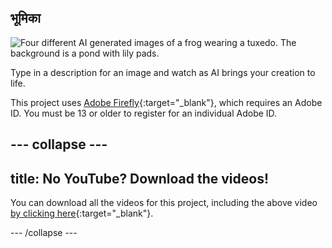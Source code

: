 ## भूमिका

![Four different AI generated images of a frog wearing a tuxedo. The background is a pond with lily pads.](images/whatyouwillmake.png)

Type in a description for an image and watch as AI brings your creation to life.

This project uses [Adobe Firefly](https://firefly.adobe.com/){:target="_blank"}, which requires an Adobe ID. You must be 13 or older to register for an individual Adobe ID.

## --- collapse ---

## title: No YouTube? Download the videos!

You can download all the videos for this project, including the above video [by clicking here](https://rpf.io/p/en/ai-image-go){:target="_blank"}.

\--- /collapse ---